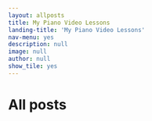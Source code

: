 ```yaml
---
layout: allposts
title: My Piano Video Lessons
landing-title: 'My Piano Video Lessons'
nav-menu: yes
description: null
image: null
author: null
show_tile: yes
---
```


<h1>All posts</h1>
